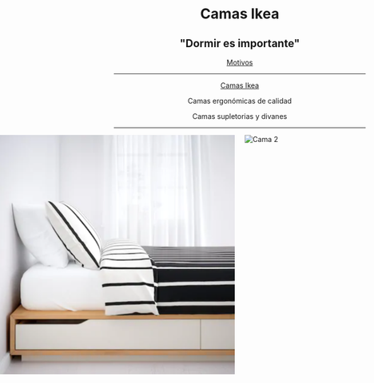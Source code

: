 <div align="center">

# Camas Ikea

## "Dormir es importante"

[Motivos](https://github.com/awpzz/zzZ/blob/main/Motivos.md)

---

[Camas Ikea](https://www.ikea.com/es/es/cat/camas-bm003/)

<p>Camas ergonómicas de calidad</p>
<p>Camas supletorias y divanes</p>

---

</div>

<div style="display: flex; justify-content: center; align-items: center;">

  <img width="480" height="480" src="450_1000.png" style="margin-right: 20px;" alt="Cama 1">
  <img width="480" height="480" src="malm-estructura-cama-blanco__1101527_pe866706_s5.avif" alt="Cama 2">

</div>
